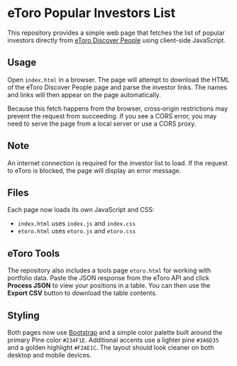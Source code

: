 # eToro Popular Investors List

This repository provides a simple web page that fetches the list of popular investors directly from [eToro Discover People](https://www.etoro.com/discover/people) using client-side JavaScript.

## Usage

Open `index.html` in a browser. The page will attempt to download the HTML of the eToro Discover People page and parse the investor links. The names and links will then appear on the page automatically.

Because this fetch happens from the browser, cross‑origin restrictions may prevent the request from succeeding. If you see a CORS error, you may need to serve the page from a local server or use a CORS proxy.

## Note

An internet connection is required for the investor list to load. If the request to eToro is blocked, the page will display an error message.

## Files

Each page now loads its own JavaScript and CSS:

- `index.html` uses `index.js` and `index.css`
- `etoro.html` uses `etoro.js` and `etoro.css`

## eToro Tools

The repository also includes a tools page `etoro.html` for working with
portfolio data. Paste the JSON response from the eToro API and click
**Process JSON** to view your positions in a table. You can then use the
**Export CSV** button to download the table contents.

## Styling

Both pages now use [Bootstrap](https://getbootstrap.com/) and a simple color
palette built around the primary Pine color `#234F1E`. Additional accents use a
lighter pine `#3A6D35` and a golden highlight `#F2AE1C`. The layout should look
cleaner on both desktop and mobile devices.
